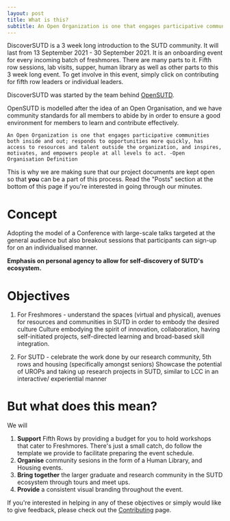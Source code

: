 ```yaml
---
layout: post
title: What is this?
subtitle: An Open Organization is one that engages participative communities both inside and out;  responds to opportunities more quickly, has access to resources and talent outside the organization, and inspires, motivates, and empowers people at all levels to act. -Open Organisation Definition
---
```


DiscoverSUTD  is a 3 week long introduction to the SUTD community. It will last from 13 September 2021 - 30 September 2021. It is an onboarding event for every incoming batch of freshmores. There are many parts to it. Fifth row sessions, lab visits, supper, human library as well as other parts to this 3 week long event. To get involve in this event, simply click on contributing for fifth row leaders or individual leaders. 

DiscoverSUTD was started by the team behind [OpenSUTD](https://opensutd.org/).

OpenSUTD is modelled after the idea of an Open Organisation, and we have community standards for all members to abide by in order to ensure a good environment for members to learn and contribute effectively.
```
An Open Organization is one that engages participative communities both inside and out; responds to opportunities more quickly, has access to resources and talent outside the organization, and inspires, motivates, and empowers people at all levels to act. -Open Organisation Definition
```

This is why we are making sure that our project documents are kept open so that **you** can be a part of this process.
Read the "Posts" section at the bottom of this page if you're interested in going through our minutes.

# Concept
Adopting the model of a Conference with large-scale talks targeted at the general audience but also breakout sessions that participants can sign-up for on an individualised manner.

**Emphasis on personal agency to allow for self-discovery of SUTD's ecosystem.**

# Objectives
1. For Freshmores - understand the spaces (virtual and physical), avenues for resources and communities in SUTD in order to embody the desired culture
Culture embodying the spirit of innovation, collaboration, having self-initiated projects, self-directed learning and broad-based skill integration.

2. For SUTD - celebrate the work done by our research community, 5th rows and housing (specifically amongst seniors)
Showcase the potential of UROPs and taking up research projects in SUTD, similar to LCC in an interactive/ experiential manner

# But what does this mean?
We will
1. **Support** Fifth Rows by providing a budget for you to hold workshops that cater to Freshmores. There's just a small catch, do follow the template we provide to facilitate preparing the event schedule.
2. **Organise** community sesions in the form of a Human Library, and Housing events.
3. **Bring together** the larger graduate and research community in the SUTD ecosystem through tours and meet ups.
4. **Provide** a consistent visual branding throughout the event.

If you're interested in helping in any of these objectives or simply would like to give feedback, please check out the [Contributing](https://opensutd.org/DiscoverSUTD-2021-microsite/contributing/) page.

